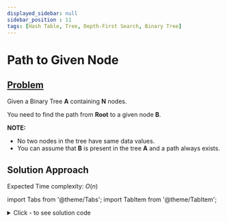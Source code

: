 ```yaml
---
displayed_sidebar: null
sidebar_position : 11
tags: [Hash Table, Tree, Depth-First Search, Binary Tree]
---
```


# Path to Given Node

## [Problem](https://www.interviewbit.com/problems/path-to-given-node/)

<div><p>Given a Binary Tree <strong>A</strong> containing <strong>N</strong> nodes.</p><p></p><p></p><p></p>
<p>You need to find the path from <strong>Root</strong> to a given node <strong>B</strong>.</p>
<p><strong>NOTE:</strong></p>
<ul>
<li>No two nodes in the tree have same data values.</li>
<li>You can assume that <strong>B</strong> is present in the tree <strong>A</strong> and a path always exists.</li>
</ul>
<p></p>
<p></p>
<p></p></div>

## Solution Approach

Expected Time complexity: $O(n)$

import Tabs from '@theme/Tabs';
import TabItem from '@theme/TabItem';

<details><summary>Click - to see solution code</summary>

<Tabs>
<TabItem value="cpp" label="C++">

```cpp
vector<int> ans;
int check = 0;
void traversal(TreeNode* root, int B) {
    if (!root) return;
    if (root->val == B) {
        check = 1;
        ans.push_back(root->val);
        return;
    }
    traversal(root->left, B);
    if (check == 1) {
        ans.push_back(root->val);
        return;
    }
    traversal(root->right, B);
    if (check == 1) ans.push_back(root->val);
}

vector<int> Solution::solve(TreeNode* A, int B) {
    ans.clear();
    check = 0;
    traversal(A, B);
    reverse(ans.begin(), ans.end());
    return ans;
}
```
</TabItem>
</Tabs>

</details>
